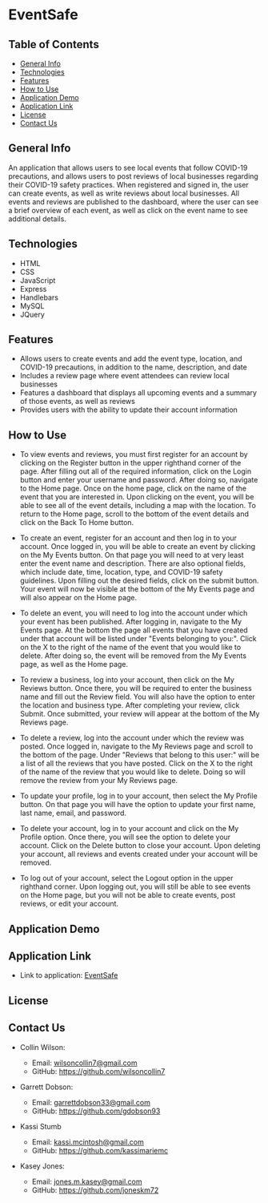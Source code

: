 # EventSafe

## Table of Contents

* [General Info](#general-info)
* [Technologies](#technologies)
* [Features](#features)
* [How to Use](#how-to-use)
* [Application Demo](#application-demo)
* [Application Link](#application-link)
* [License](#license)
* [Contact Us](#contact)

## General Info

An application that allows users to see local events that follow COVID-19 precautions, and allows users to post reviews of local businesses regarding their COVID-19 safety practices. When registered and signed in, the user can create events, as well as write reviews about local businesses. All events and reviews are published to the dashboard, where the user can see a brief overview of each event, as well as click on the event name to see additional details.

## Technologies

* HTML
* CSS
* JavaScript
* Express
* Handlebars
* MySQL
* JQuery

## Features

* Allows users to create events and add the event type, location, and COVID-19 precautions, in addition to the name, description, and date
* Includes a review page where event attendees can review local businesses
* Features a dashboard that displays all upcoming events and a summary of those events, as well as reviews
* Provides users with the ability to update their account information

## How to Use

* To view events and reviews, you must first register for an account by clicking on the Register button in the upper righthand corner of the page. After filling out all of the required information, click on the Login button and enter your username and password. After doing so, navigate to the Home page. Once on the home page, click on the name of the event that you are interested in. Upon clicking on the event, you will be able to see all of the event details, including a map with the location. To return to the Home page, scroll to the bottom of the event details and click on the Back To Home button.

* To create an event, register for an account and then log in to your account. Once logged in, you will be able to create an event by clicking on the My Events button. On that page you will need to at very least enter the event name and description. There are also optional fields, which include date, time, location, type, and COVID-19 safety guidelines. Upon filling out the desired fields, click on the submit button. Your event will now be visible at the bottom of the My Events page and will also appear on the Home page.

* To delete an event, you will need to log into the account under which your event has been published. After logging in, navigate to the My Events page. At the bottom the page all events that you have created under that account will be listed under "Events belonging to you:". Click on the X to the right of the name of the event that you would like to delete. After doing so, the event will be removed from the My Events page, as well as the Home page.

* To review a business, log into your account, then click on the My Reviews button. Once there, you will be required to enter the business name and fill out the Review field. You will also have the option to enter the location and business type. After completing your review, click Submit. Once submitted, your review will appear at the bottom of the My Reviews page.

* To delete a review, log into the account under which the review was posted. Once logged in, navigate to the My Reviews page and scroll to the bottom of the page. Under "Reviews that belong to this user:" will be a list of all the reviews that you have posted. Click on the X to the right of the name of the review that you would like to delete. Doing so will remove the review from your My Reviews page.

* To update your profile, log in to your account, then select the My Profile button. On that page you will have the option to update your first name, last name, email, and password.

* To delete your account, log in to your account and click on the My Profile option. Once there, you will see the option to delete your account. Click on the Delete button to close your account. Upon deleting your account, all reviews and events created under your account will be removed.

* To log out of your account, select the Logout option in the upper righthand corner. Upon logging out, you will still be able to see events on the Home page, but you will not be able to create events, post reviews, or edit your account.

## Application Demo



## Application Link

* Link to application: [EventSafe](https://project-2-team-3.herokuapp.com/)

## License



## Contact Us

* Collin Wilson:
  * Email: wilsoncollin7@gmail.com
  * GitHub: https://github.com/wilsoncollin7

* Garrett Dobson:
  * Email: garrettdobson33@gmail.com
  * GitHub: https://github.com/gdobson93

* Kassi Stumb
  * Email: kassi.mcintosh@gmail.com
  * GitHub: https://github.com/kassimariemc

* Kasey Jones:
  * Email: jones.m.kasey@gmail.com
  * GitHub: https://github.com/joneskm72
